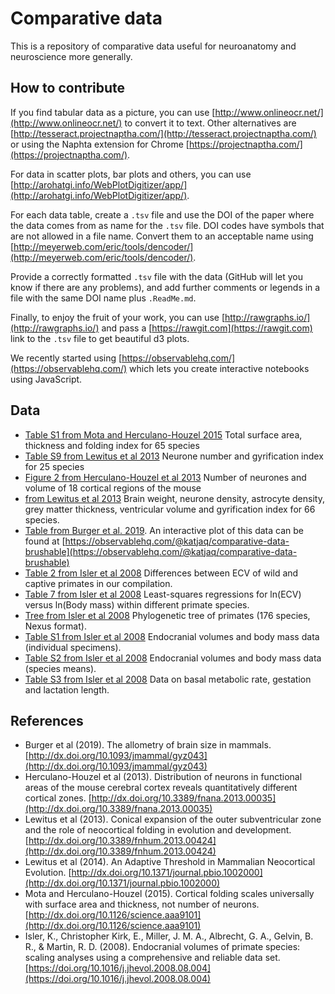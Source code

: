 # Comparative data

This is a repository of comparative data useful for neuroanatomy and neuroscience more generally.

## How to contribute

If you find tabular data as a picture, you can use [http://www.onlineocr.net/](http://www.onlineocr.net/) to convert it to text. Other alternatives are [http://tesseract.projectnaptha.com/](http://tesseract.projectnaptha.com/) or using the Naphta extension for Chrome [https://projectnaptha.com/](https://projectnaptha.com/).

For data in scatter plots, bar plots and others, you can use [http://arohatgi.info/WebPlotDigitizer/app/](http://arohatgi.info/WebPlotDigitizer/app/).

For each data table, create a `.tsv` file and use the DOI of the paper where the data comes from as name for the `.tsv` file. DOI codes have symbols that are not allowed in a file name. Convert them to an acceptable name using [http://meyerweb.com/eric/tools/dencoder/](http://meyerweb.com/eric/tools/dencoder/).

Provide a correctly formatted `.tsv` file with the data (GitHub will let you know if there are any problems), and add further comments or legends in a file with the same DOI name plus `.ReadMe.md`.

Finally, to enjoy the fruit of your work, you can use [http://rawgraphs.io/](http://rawgraphs.io/) and pass a [https://rawgit.com](https://rawgit.com) link to the `.tsv` file to get beautiful d3 plots.

We recently started using [https://observablehq.com/](https://observablehq.com/) which lets you create interactive notebooks using JavaScript. 

## Data
* [Table S1 from Mota and Herculano-Houzel 2015](https://github.com/r03ert0/comparative-data/blob/master/10.1126%252Fscience.aaa9101_TableS1.tsv) Total surface area, thickness and folding index for 65 species
* [Table S9 from Lewitus et al 2013](https://github.com/r03ert0/comparative-data/blob/master/10.1371%252Fjournal.pbio.1002000_TableS8.tsv) Neurone number and gyrification index for 25 species
* [Figure 2 from Herculano-Houzel et al 2013](https://github.com/r03ert0/comparative-data/blob/master/10.3389%252Ffnana.2013.00035_Figure2TopLeft.tsv) Number of neurones and volume of 18 cortical regions of the mouse
* [from Lewitus et al 2013](https://github.com/r03ert0/comparative-data/blob/master/10.3389%252Ffnhum.2013.00424.tsv) Brain weight, neurone density, astrocyte density, grey matter thickness, ventricular volume and gyrification index for 66 species.
* [Table from Burger et al. 2019](https://github.com/r03ert0/comparative-data/blob/master/10.5061%252Fdryad.2r62k7s.tsv). An interactive plot of this data can be found at [https://observablehq.com/@katjaq/comparative-data-brushable](https://observablehq.com/@katjaq/comparative-data-brushable)
* [Table 2 from Isler et al 2008](https://github.com/r03ert0/comparative-data/blob/master/10.1016%252Fj.jhevol.2008.08.004_Table2.tsv) Differences between ECV of wild and captive primates in our compilation.
* [Table 7 from Isler et al 2008](https://github.com/r03ert0/comparative-data/blob/master/10.1016%252Fj.jhevol.2008.08.004_Table7.tsv) Least-squares regressions for ln(ECV) versus ln(Body mass) within different primate species.
* [Tree from Isler et al 2008](https://github.com/r03ert0/comparative-data/blob/master/10.1016%252Fj.jhevol.2008.08.004_Tree.nex) Phylogenetic tree of primates (176 species, Nexus format).
* [Table S1 from Isler et al 2008](https://github.com/r03ert0/comparative-data/blob/master/10.1016%252Fj.jhevol.2008.08.004_TableS1.tsv) Endocranial volumes and body mass data (individual specimens).
* [Table S2 from Isler et al 2008](https://github.com/r03ert0/comparative-data/blob/master/10.1016%252Fj.jhevol.2008.08.004_TableS2.tsv) Endocranial volumes and body mass data (species means).
* [Table S3 from Isler et al 2008](https://github.com/r03ert0/comparative-data/blob/master/10.1016%252Fj.jhevol.2008.08.004_TableS3.tsv) Data on basal metabolic rate, gestation and lactation length.

## References

* Burger et al (2019). The allometry of brain size in mammals. [http://dx.doi.org/10.1093/jmammal/gyz043](http://dx.doi.org/10.1093/jmammal/gyz043)
* Herculano-Houzel et al (2013). Distribution of neurons in functional areas of the mouse cerebral cortex reveals quantitatively different cortical zones. [http://dx.doi.org/10.3389/fnana.2013.00035](http://dx.doi.org/10.3389/fnana.2013.00035)
* Lewitus et al (2013). Conical expansion of the outer subventricular zone and the role of neocortical folding in evolution and development. [http://dx.doi.org/10.3389/fnhum.2013.00424](http://dx.doi.org/10.3389/fnhum.2013.00424)
* Lewitus et al (2014). An Adaptive Threshold in Mammalian Neocortical Evolution. [http://dx.doi.org/10.1371/journal.pbio.1002000](http://dx.doi.org/10.1371/journal.pbio.1002000)
* Mota and Herculano-Houzel (2015). Cortical folding scales universally with surface area and thickness, not number of neurons. [http://dx.doi.org/10.1126/science.aaa9101](http://dx.doi.org/10.1126/science.aaa9101)
* Isler, K., Christopher Kirk, E., Miller, J. M. A., Albrecht, G. A., Gelvin, B. R., & Martin, R. D. (2008). Endocranial volumes of primate species: scaling analyses using a comprehensive and reliable data set. [https://doi.org/10.1016/j.jhevol.2008.08.004](https://doi.org/10.1016/j.jhevol.2008.08.004)

